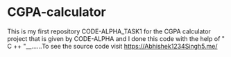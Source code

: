 # CGPA-calculator
This is my first repository CODE-ALPHA_TASK1 for the CGPA calculator project that is given by CODE-ALPHA and I done this code with the help of " C ++ "__......To see the source code visit https://Abhishek1234Singh5.me/
